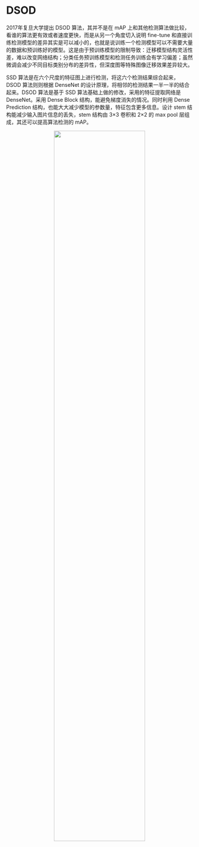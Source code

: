 
# DSOD

2017年复旦大学提出 DSOD 算法，其并不是在 mAP 上和其他检测算法做比较，看谁的算法更有效或者速度更快，而是从另一个角度切入说明 fine-tune 和直接训练检测模型的差异其实是可以减小的，也就是说训练一个检测模型可以不需要大量的数据和预训练好的模型。这是由于预训练模型的限制导致：迁移模型结构灵活性差，难以改变网络结构；分类任务预训练模型和检测任务训练会有学习偏差；虽然微调会减少不同目标类别分布的差异性，但深度图等特殊图像迁移效果差异较大。

SSD 算法是在六个尺度的特征图上进行检测，将这六个检测结果综合起来，DSOD 算法则则根据 DenseNet 的设计原理，将相邻的检测结果一半一半的结合起来。DSOD 算法是基于 SSD 算法基础上做的修改，采用的特征提取网络是 DenseNet。采用 Dense Block 结构，能避免梯度消失的情况。同时利用 Dense Prediction 结构，也能大大减少模型的参数量，特征包含更多信息。设计 stem 结构能减少输入图片信息的丢失，stem 结构由 3×3 卷积和 2×2 的 max pool 层组成，其还可以提高算法检测的 mAP。

<p align="center">
    <img width="70%" height="70%" src="http://images.iterate.site/blog/image/180922/Ak93Jf6EJ3.png?imageslim">
</p>
